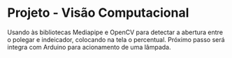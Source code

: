 # Projeto - Visão Computacional

Usando às bibliotecas Mediapipe e OpenCV para detectar a abertura entre o polegar e indeicador, colocando na tela o percentual. Próximo passo será integra com Arduino para acionamento de uma lâmpada. 